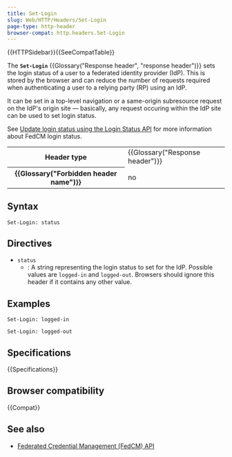 ```yaml
---
title: Set-Login
slug: Web/HTTP/Headers/Set-Login
page-type: http-header
browser-compat: http.headers.Set-Login
---
```


{{HTTPSidebar}}{{SeeCompatTable}}

The **`Set-Login`** {{Glossary("Response header", "response header")}} sets the login status of a user to a federated identity provider (IdP).
This is stored by the browser and can reduce the number of requests required when authenticating a user to a relying party (RP) using an IdP.

It can be set in a top-level navigation or a same-origin subresource request on the IdP's origin site — basically, any request occuring within the IdP site can be used to set login status.

See [Update login status using the Login Status API](/en-US/docs/Web/API/FedCM_API/IDP_integration#update_login_status_using_the_login_status_api) for more information about FedCM login status.

<table class="properties">
  <tbody>
    <tr>
      <th scope="row">Header type</th>
      <td>{{Glossary("Response header")}}</td>
    </tr>
    <tr>
      <th scope="row">{{Glossary("Forbidden header name")}}</th>
      <td>no</td>
    </tr>
  </tbody>
</table>

## Syntax

```http
Set-Login: status
```

## Directives

- `status`
  - : A string representing the login status to set for the IdP. Possible values are `logged-in` and `logged-out`. Browsers should ignore this header if it contains any other value.

## Examples

```http
Set-Login: logged-in

Set-Login: logged-out
```

## Specifications

{{Specifications}}

## Browser compatibility

{{Compat}}

## See also

- [Federated Credential Management (FedCM) API](/en-US/docs/Web/API/FedCM_API)
